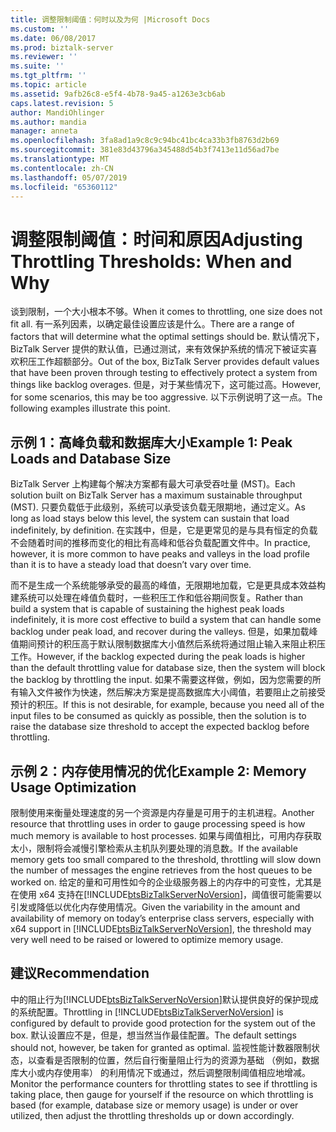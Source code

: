 ```yaml
---
title: 调整限制阈值：何时以及为何 |Microsoft Docs
ms.custom: ''
ms.date: 06/08/2017
ms.prod: biztalk-server
ms.reviewer: ''
ms.suite: ''
ms.tgt_pltfrm: ''
ms.topic: article
ms.assetid: 9afb26c8-e5f4-4b78-9a45-a1263e3cb6ab
caps.latest.revision: 5
author: MandiOhlinger
ms.author: mandia
manager: anneta
ms.openlocfilehash: 3fa8ad1a9c8c9c94bc41bc4ca33b3fb8763d2b69
ms.sourcegitcommit: 381e83d43796a345488d54b3f7413e11d56ad7be
ms.translationtype: MT
ms.contentlocale: zh-CN
ms.lasthandoff: 05/07/2019
ms.locfileid: "65360112"
---
```

# <a name="adjusting-throttling-thresholds-when-and-why"></a><span data-ttu-id="23c2f-102">调整限制阈值：时间和原因</span><span class="sxs-lookup"><span data-stu-id="23c2f-102">Adjusting Throttling Thresholds: When and Why</span></span>
<span data-ttu-id="23c2f-103">谈到限制，一个大小根本不够。</span><span class="sxs-lookup"><span data-stu-id="23c2f-103">When it comes to throttling, one size does not fit all.</span></span> <span data-ttu-id="23c2f-104">有一系列因素，以确定最佳设置应该是什么。</span><span class="sxs-lookup"><span data-stu-id="23c2f-104">There are a range of factors that will determine what the optimal settings should be.</span></span> <span data-ttu-id="23c2f-105">默认情况下，BizTalk Server 提供的默认值，已通过测试，来有效保护系统的情况下被证实喜欢积压工作超额部分。</span><span class="sxs-lookup"><span data-stu-id="23c2f-105">Out of the box, BizTalk Server provides default values that have been proven through testing to effectively protect a system from things like backlog overages.</span></span> <span data-ttu-id="23c2f-106">但是，对于某些情况下，这可能过高。</span><span class="sxs-lookup"><span data-stu-id="23c2f-106">However, for some scenarios, this may be too aggressive.</span></span> <span data-ttu-id="23c2f-107">以下示例说明了这一点。</span><span class="sxs-lookup"><span data-stu-id="23c2f-107">The following examples illustrate this point.</span></span>  
  
## <a name="example-1-peak-loads-and-database-size"></a><span data-ttu-id="23c2f-108">示例 1：高峰负载和数据库大小</span><span class="sxs-lookup"><span data-stu-id="23c2f-108">Example 1: Peak Loads and Database Size</span></span>  
 <span data-ttu-id="23c2f-109">BizTalk Server 上构建每个解决方案都有最大可承受吞吐量 (MST)。</span><span class="sxs-lookup"><span data-stu-id="23c2f-109">Each solution built on BizTalk Server has a maximum sustainable throughput (MST).</span></span> <span data-ttu-id="23c2f-110">只要负载低于此级别，系统可以承受该负载无限期地，通过定义。</span><span class="sxs-lookup"><span data-stu-id="23c2f-110">As long as load stays below this level, the system can sustain that load indefinitely, by definition.</span></span> <span data-ttu-id="23c2f-111">在实践中，但是，它是更常见的是与具有恒定的负载不会随着时间的推移而变化的相比有高峰和低谷负载配置文件中。</span><span class="sxs-lookup"><span data-stu-id="23c2f-111">In practice, however, it is more common to have peaks and valleys in the load profile than it is to have a steady load that doesn’t vary over time.</span></span>  
  
 <span data-ttu-id="23c2f-112">而不是生成一个系统能够承受的最高的峰值，无限期地加载，它是更具成本效益构建系统可以处理在峰值负载时，一些积压工作和低谷期间恢复。</span><span class="sxs-lookup"><span data-stu-id="23c2f-112">Rather than build a system that is capable of sustaining the highest peak loads indefinitely, it is more cost effective to build a system that can handle some backlog under peak load, and recover during the valleys.</span></span> <span data-ttu-id="23c2f-113">但是，如果加载峰值期间预计的积压高于默认限制数据库大小值然后系统将通过阻止输入来阻止积压工作。</span><span class="sxs-lookup"><span data-stu-id="23c2f-113">However, if the backlog expected during the peak loads is higher than the default throttling value for database size, then the system will block the backlog by throttling the input.</span></span> <span data-ttu-id="23c2f-114">如果不需要这样做，例如，因为您需要的所有输入文件被作为快速，然后解决方案是提高数据库大小阈值，若要阻止之前接受预计的积压。</span><span class="sxs-lookup"><span data-stu-id="23c2f-114">If this is not desirable, for example, because you need all of the input files to be consumed as quickly as possible, then the solution is to raise the database size threshold to accept the expected backlog before throttling.</span></span>  
  
## <a name="example-2-memory-usage-optimization"></a><span data-ttu-id="23c2f-115">示例 2：内存使用情况的优化</span><span class="sxs-lookup"><span data-stu-id="23c2f-115">Example 2: Memory Usage Optimization</span></span>  
 <span data-ttu-id="23c2f-116">限制使用来衡量处理速度的另一个资源是内存量是可用于的主机进程。</span><span class="sxs-lookup"><span data-stu-id="23c2f-116">Another resource that throttling uses in order to gauge processing speed is how much memory is available to host processes.</span></span> <span data-ttu-id="23c2f-117">如果与阈值相比，可用内存获取太小，限制将会减慢引擎检索从主机队列要处理的消息数。</span><span class="sxs-lookup"><span data-stu-id="23c2f-117">If the available memory gets too small compared to the threshold, throttling will slow down the number of messages the engine retrieves from the host queues to be worked on.</span></span> <span data-ttu-id="23c2f-118">给定的量和可用性如今的企业级服务器上的内存中的可变性，尤其是在使用 x64 支持在[!INCLUDE[btsBizTalkServerNoVersion](../includes/btsbiztalkservernoversion-md.md)]，阈值很可能需要以引发或降低以优化内存使用情况。</span><span class="sxs-lookup"><span data-stu-id="23c2f-118">Given the variability in the amount and availability of memory on today’s enterprise class servers, especially with x64 support in [!INCLUDE[btsBizTalkServerNoVersion](../includes/btsbiztalkservernoversion-md.md)], the threshold may very well need to be raised or lowered to optimize memory usage.</span></span>  
  
## <a name="recommendation"></a><span data-ttu-id="23c2f-119">建议</span><span class="sxs-lookup"><span data-stu-id="23c2f-119">Recommendation</span></span>  
 <span data-ttu-id="23c2f-120">中的阻止行为[!INCLUDE[btsBizTalkServerNoVersion](../includes/btsbiztalkservernoversion-md.md)]默认提供良好的保护现成的系统配置。</span><span class="sxs-lookup"><span data-stu-id="23c2f-120">Throttling in [!INCLUDE[btsBizTalkServerNoVersion](../includes/btsbiztalkservernoversion-md.md)] is configured by default to provide good protection for the system out of the box.</span></span> <span data-ttu-id="23c2f-121">默认设置应不是，但是，想当然当作最佳配置。</span><span class="sxs-lookup"><span data-stu-id="23c2f-121">The default settings should not, however, be taken for granted as optimal.</span></span> <span data-ttu-id="23c2f-122">监视性能计数器限制状态，以查看是否限制的位置，然后自行衡量阻止行为的资源为基础 （例如，数据库大小或内存使用率） 的利用情况下或通过，然后调整限制阈值相应地增减。</span><span class="sxs-lookup"><span data-stu-id="23c2f-122">Monitor the performance counters for throttling states to see if throttling is taking place, then gauge for yourself if the resource on which throttling is based (for example, database size or memory usage) is under or over utilized, then adjust the throttling thresholds up or down accordingly.</span></span>